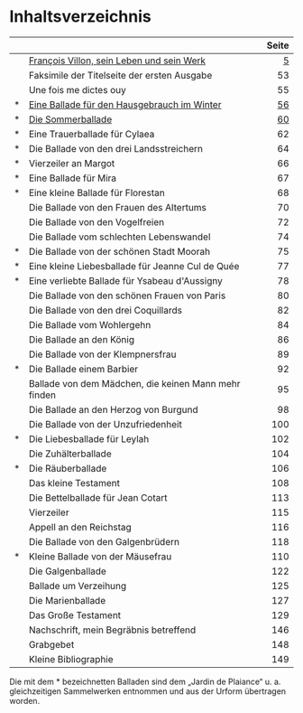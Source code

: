 # Inhaltsverzeichnis

|     |                                                                                                | Seite |
| :-- | :--------------------------------------------------------------------------------------------- | ----: |
|     | [François Villon, sein Leben und sein Werk][5]                                                 |   [5] |
|     | Faksimile der Titelseite der ersten Ausgabe                                                    |    53 |
|     | Une fois me dictes ouy                                                                         |    55 |
| \*  | [Eine Ballade für den Hausgebrauch im Winter][56]                                              |  [56] |
| \*  | [Die Sommerballade][60]                                                                        |  [60] |
| \*  | Eine Trauerballade für Cylaea                                                                  |    62 |
| \*  | Die Ballade von den drei Landsstreichern                                                       |    64 |
| \*  | Vierzeiler an Margot                                                                           |    66 |
| \*  | Eine Ballade für Mira                                                                          |    67 |
| \*  | Eine kleine Ballade für Florestan                                                              |    68 |
|     | Die Ballade von den Frauen des Altertums                                                       |    70 |
|     | Die Ballade von den Vogelfreien                                                                |    72 |
|     | Die Ballade vom schlechten Lebenswandel                                                        |    74 |
| \*  | Die Ballade von der schönen Stadt Moorah                                                       |    75 |
| \*  | Eine kleine Liebesballade für Jeanne Cul de Quée                                               |    77 |
| \*  | Eine verliebte Ballade für Ysabeau d'Aussigny                                                  |    78 |
|     | Die Ballade von den schönen Frauen von Paris                                                   |    80 |
|     | Die Ballade von den drei Coquillards                                                           |    82 |
|     | Die Ballade vom Wohlergehn                                                                     |    84 |
|     | Die Ballade an den König                                                                       |    86 |
|     | Die Ballade von der Klempnersfrau                                                              |    89 |
| \*  | Die Ballade einem Barbier                                                                      |    92 |
|     | Ballade von dem Mädchen, die keinen Mann mehr finden                                           |    95 |
|     | Die Ballade an den Herzog von Burgund                                                          |    98 |
|     | Die Ballade von der Unzufriedenheit                                                            |   100 |
| \*  | Die Liebesballade für Leylah                                                                   |   102 |
|     | Die Zuhälterballade                                                                            |   104 |
| \*  | Die Räuberballade                                                                              |   106 |
|     | Das kleine Testament                                                                           |   108 |
|     | Die Bettelballade für Jean Cotart                                                              |   113 |
|     | Vierzeiler                                                                                     |   115 |
|     | Appell an den Reichstag                                                                        |   116 |
|     | Die Ballade von den Galgenbrüdern                                                              |   118 |
| \*  | Kleine Ballade von der Mäusefrau                                                               |   110 |
|     | Die Galgenballade                                                                              |   122 |
|     | Ballade um Verzeihung                                                                          |   125 |
|     | Die Marienballade                                                                              |   127 |
|     | Das Große Testament                                                                            |   129 |
|     | Nachschrift, mein Begräbnis betreffend                                                         |   146 |
|     | Grabgebet                                                                                      |   148 |
|     | Kleine Bibliographie                                                                           |   149 |

Die mit dem \* bezeichnetten Balladen sind dem „Jardin de Plaiance“ u. a. gleichzeitigen Sammelwerken entnommen und aus der Urform übertragen worden.

[5]: francois-villon/leben-werk-wertung.md
[56]: eine-ballade-fuer-den-hausgebrauch-im-winter.md
[60]: die-sommerballade.md
